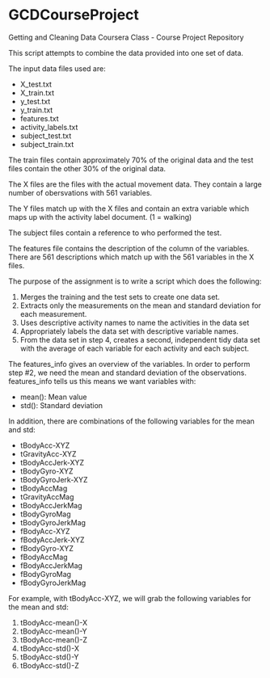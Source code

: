 GCDCourseProject
================

Getting and Cleaning Data Coursera Class - Course Project Repository

This script attempts to combine the data provided into one set of data.

The input data files used are:

* X_test.txt
* X_train.txt
* y_test.txt
* y_train.txt
* features.txt
* activity_labels.txt
* subject_test.txt
* subject_train.txt



The train files contain approximately 70% of the original data and the test files contain the other 30% of the original data.

The X files are the files with the actual movement data. They contain a large number of obersvations with 561 variables.

The Y files match up with the X files and contain an extra variable which maps up with the activity label document. (1 = walking)

The subject files contain a reference to who performed the test.

The features file contains the description of the column of the variables.  There are 561 descriptions which match up with the 561 variables in the X files.

The purpose of the assignment is to write a script which does the following:

1. Merges the training and the test sets to create one data set.
2. Extracts only the measurements on the mean and standard deviation for each measurement. 
3. Uses descriptive activity names to name the activities in the data set
4. Appropriately labels the data set with descriptive variable names. 
5. From the data set in step 4, creates a second, independent tidy data set with the average of each variable for each activity and each subject.

The features_info gives an overview of the variables.  In order to perform step #2, we need the mean and standard deviation of the observations.  features_info tells us this means we want variables with:

* mean(): Mean value
* std(): Standard deviation

In addition, there are combinations of the following variables for the mean and std:

* tBodyAcc-XYZ
* tGravityAcc-XYZ
* tBodyAccJerk-XYZ
* tBodyGyro-XYZ
* tBodyGyroJerk-XYZ
* tBodyAccMag
* tGravityAccMag
* tBodyAccJerkMag
* tBodyGyroMag
* tBodyGyroJerkMag
* fBodyAcc-XYZ
* fBodyAccJerk-XYZ
* fBodyGyro-XYZ
* fBodyAccMag
* fBodyAccJerkMag
* fBodyGyroMag
* fBodyGyroJerkMag


For example, with tBodyAcc-XYZ, we will grab the following variables for the mean and std:

1. tBodyAcc-mean()-X
2. tBodyAcc-mean()-Y
3. tBodyAcc-mean()-Z
4. tBodyAcc-std()-X
5. tBodyAcc-std()-Y
6. tBodyAcc-std()-Z
